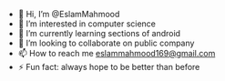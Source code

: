 - 👋 Hi, I’m @EslamMahmood
- 👀 I’m interested in computer science 
- 🌱 I’m currently learning sections of android 
- 💞️ I’m looking to collaborate on public company 
- 📫 How to reach me eslammahmood169@gmail.com
- ⚡ Fun fact: always hope to be better than before
